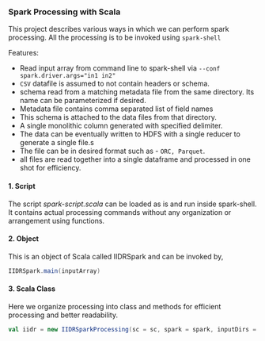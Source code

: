 ### Spark Processing with Scala

This project describes various ways in which we can perform spark processing.
All the processing is to be invoked using `spark-shell`

Features:

+ Read input array from command line to spark-shell via `--conf spark.driver.args="in1 in2"`
+ `CSV` datafile is assumed to not contain headers or schema.
+ schema read from a matching metadata file from the same directory. Its name can be parameterized if desired.
+ Metadata file contains comma separated list of field names
+ This schema is attached to the data files from that directory.
+ A single monolithic column generated with specified delimiter.
+ The data can be eventually written to HDFS with a single reducer to generate a single file.s
+ The file can be in desired format such as - `ORC, Parquet`.
+ all files are read together into a single dataframe and processed in one shot for efficiency.

#### 1. Script
The script *spark-script.scala* can be loaded as is and run inside spark-shell.
It contains actual processing commands without any organization or arrangement using
functions.

#### 2. Object
This is an object of Scala called IIDRSpark and can be invoked by,

```scala
IIDRSpark.main(inputArray)
```

#### 3. Scala Class

Here we organize processing into class and methods for efficient processing and better readability.

```scala
val iidr = new IIDRSparkProcessing(sc = sc, spark = spark, inputDirs = inputArray)
```
